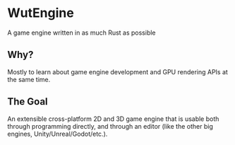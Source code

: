 # WutEngine
A game engine written in as much Rust as possible

## Why?

Mostly to learn about game engine development and GPU rendering APIs at the same time.

## The Goal

An extensible cross-platform 2D and 3D game engine that is usable both through programming directly, and through
an editor (like the other big engines, Unity/Unreal/Godot/etc.).
